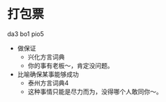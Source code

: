 # 打包票
da3 bo1 pio5
+ 做保证
  * 兴化方言词典
  - 你的事有老板～，肯定没问题。
+ 比喻确保某事能够成功
  * 泰州方言词典4
  - 这种事情只能是尽力而为，没得哪个人敢同你～。
